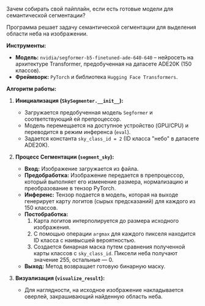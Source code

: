 Зачем собирать свой пайплайн, если есть готовые модели для семантической сегментации?



Программа решает задачу семантической сегментации для выделения области неба на изображении.

**Инструменты:**

- **Модель:** `nvidia/segformer-b5-finetuned-ade-640-640` – нейросеть на архитектуре Transformer, предобученная на датасете ADE20K (150 классов).
- **Фреймворк:** `PyTorch` и библиотека `Hugging Face Transformers`.

**Алгоритм работы:**

1. **Инициализация (`SkySegmenter.__init__`):**
    
    - Загружается предобученная модель `Segformer` и соответствующий ей препроцессор.
    - Модель перемещается на доступное устройство (GPU/CPU) и переводится в режим инференса (`eval`).
    - Задается константа `sky_class_id = 2` (ID класса "небо" в датасете ADE20K).
2. **Процесс Сегментации (`segment_sky`):**
    
    - **Вход:** Изображение загружается из файла.
    - **Предобработка:** Изображение передается в препроцессор, который выполняет его изменение размера, нормализацию и преобразование в тензор PyTorch.
    - **Инференс:** Тензор подается в модель, которая на выходе генерирует карту логитов (сырых предсказаний) для каждого из 150 классов.
    - **Постобработка:**
        1. Карта логитов интерполируется до размера исходного изображения.
        2. С помощью операции `argmax` для каждого пикселя находится ID класса с наивысшей вероятностью.
        3. Создается бинарная маска путем сравнения полученной карты классов с `sky_class_id`. Пиксели неба получают значение 255, остальные — 0.
    - **Выход:** Метод возвращает готовую бинарную маску.
3. **Визуализация (`visualize_result`):**
    
    - Для наглядности, на исходное изображение накладывается оверлей, закрашивающий найденную область неба.
